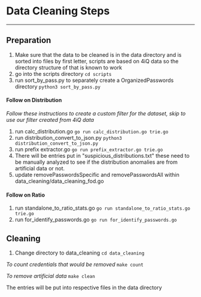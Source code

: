 # Data Cleaning Steps
---
## Preparation
1. Make sure that the data to be cleaned is in the data directory and is sorted into files by first letter, scripts are based on 4iQ data so the directory structure of that is known to work
2. go into the scripts directory
``
cd scripts
``
3. run sort_by_pass.py to separately create a OrganizedPasswords directory
``
    python3 sort_by_pass.py
``
#### Follow on Distribution
*Follow these instructions to create a custom filter for the dataset, skip to use our filter created from 4iQ data*
1. run calc_distribution.go
	```go run calc_distribution.go trie.go```
2. run distribution_convert_to_json.py
	```python3 distribution_convert_to_json.py```
3. run prefix extractor.go
	```go run prefix_extractor.go trie.go```
4. There will be entries put in "suspicious_distributions.txt" these need to be manually analyzed to see if the distribution anomalies are from artificial data or not.
5. update removePasswordsSpecific and removePasswordsAll within data_cleaning/data_cleaning_fod.go

#### Follow on Ratio
1. run standalone_to_ratio_stats.go
	```go run standalone_to_ratio_stats.go trie.go```
2. run for_identify_passwords.go
	```go run for_identify_passwords.go```


## Cleaning
1. Change directory to data_cleaning ```cd data_cleaning```

*To count credentials that would be removed*
	```make count```

*To remove artificial data*
	```make clean```

The entries will be put into respective files in the data directory